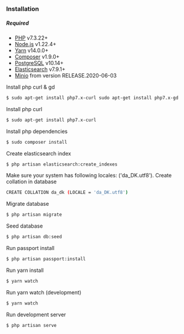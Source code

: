### Installation
##### Required
 - [PHP](https://www.php.net/) v7.3.22+
 - [Node.js](https://nodejs.org/) v1.22.4+
 - [Yarn](https://www.npmjs.com/package/yarn) v14.0.0+
 - [Composer](https://getcomposer.org/) v1.9.0+
 - [PostgreSQL](https://www.postgresql.org/) v10.14+
 - [Elasticsearch](https://www.elastic.co/) v7.9.1+
 - [Minio](https://min.io/) from version RELEASE.2020-06-03

Install php curl & gd
```sh
$ sudo apt-get install php7.x-curl sudo apt-get install php7.x-gd
```
Install php curl
```sh
$ sudo apt-get install php7.x-curl
```
Install php dependencies
```sh
$ sudo composer install
```
Create elasticsearch index
```sh
$ php artisan elasticsearch:create_indexes
```
Make sure your system has following locales: ('da_DK.utf8'). Create collation in database
```sh
CREATE COLLATION da_dk (LOCALE = 'da_DK.utf8')
```
Migrate database
```sh
$ php artisan migrate
```
Seed database
```sh
$ php artisan db:seed
```
Run passport install
```sh
$ php artisan passport:install
```
Run yarn install
```sh
$ yarn watch
```
Run yarn watch (development)
```sh
$ yarn watch
```
Run development server
```sh
$ php artisan serve
```